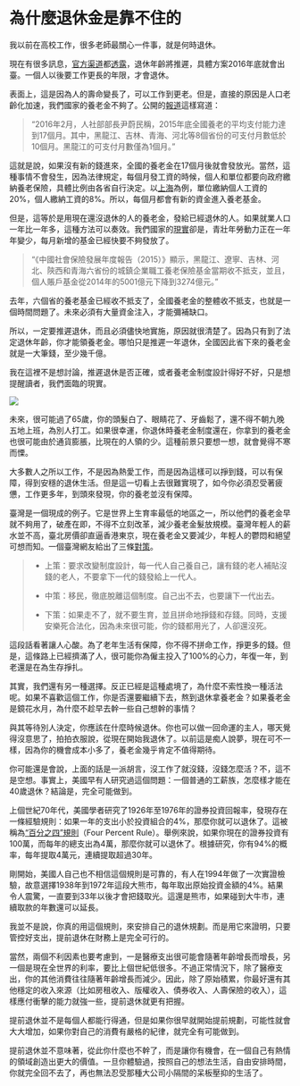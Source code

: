 # 為什麼退休金是靠不住的


我以前在高校工作，很多老師最關心一件事，就是何時退休。

現在有很多訊息，[官方渠道](http://www.chinanews.com/gn/2016/07-28/7953908.shtml)都[透露](http://politics.caijing.com.cn/20160717/4149486.shtml)，退休年齡將推遲，具體方案2016年底就會出臺。一個人以後要工作更長的年限，才會退休。

表面上，這是因為人的壽命變長了，可以工作到更老。但是，直接的原因是人口老齡化加速，我們國家的養老金不夠了。公開的[報道](http://www.weibo.com/ttarticle/p/show?id=2309404010130260791542)這樣寫道：

> “2016年2月，人社部部長尹蔚民稱，2015年底全國養老的平均支付能力達到17個月。其中，黑龍江、吉林、青海、河北等8個省份的可支付月數低於10個月。黑龍江的可支付月數僅為1個月。”

這就是說，如果沒有新的錢進來，全國的養老金在17個月後就會發放光。當然，這種事情不會發生，因為法律規定，每個月發工資的時候，個人和單位都要向政府繳納養老保險，具體比例由各省自行決定。以[上海](http://www.yjbys.com/wage/243273.html)為例，單位繳納個人工資的20%，個人繳納工資的8%。所以，每個月都會有新的資金進入養老基金。

但是，這等於是用現在還沒退休的人的養老金，發給已經退休的人。如果就業人口一年比一年多，這種方法可以奏效。我們國家的[現實](http://finance.sina.cn/2016-10-15/detail-ifxwvpar8107048.d.html?wm=3049_0015)卻是，青壯年勞動力正在一年年變少，每月新增的基金已經快要不夠發放了。

> “《中國社會保險發展年度報告（2015）》顯示，黑龍江、遼寧、吉林、河北、陝西和青海六省份的城鎮企業職工養老保險基金當期收不抵支，並且，個人賬戶基金從2014年的5001億元下降到3274億元。”

去年，六個省的養老基金已經收不抵支了，全國養老金的整體收不抵支，也就是一個時間問題了。未來必須有大量資金注入，才能彌補缺口。

所以，一定要推遲退休，而且必須儘快地實施，原因就很清楚了。因為只有到了法定退休年齡，你才能領養老金。哪怕只是推遲一年退休，全國因此省下來的養老金就是一大筆錢，至少幾千億。

我在這裡不是想討論，推遲退休是否正確，或者養老金制度設計得好不好，只是想提醒讀者，我們面臨的現實。

![](http://www.ruanyifeng.com/blogimg/asset/2016/bg2016102301.jpg)

未來，很可能過了65歲，你的頭髮白了、眼睛花了、牙齒鬆了，還不得不朝九晚五地上班，為別人打工。如果很幸運，你退休時養老金制度還在，你拿到的養老金也很可能由於通貨膨脹，比現在的人領的少。這種前景只要想一想，就會覺得不寒而慄。

大多數人之所以工作，不是因為熱愛工作，而是因為這樣可以掙到錢，可以有保障，得到安穩的退休生活。但是這一切看上去很難實現了，如今你必須忍受著疲憊，工作更多年，到頭來發現，你的養老並沒有保障。

臺灣是一個現成的例子。它是世界上生育率最低的地區之一，所以他們的養老金早就不夠用了，破產在即，不得不立刻改革，減少養老金髮放規模。臺灣年輕人的薪水並不高，臺北房價卻直逼香港東京，現在養老金又要減少，年輕人的鬱悶和絕望可想而知。一個臺灣網友給出了三條[對策](https://www.ptt.cc/bbs/Gossiping/M.1485179627.A.D1B.html)。

> - 上策：要求改變制度設計，每一代人自己養自己，讓有錢的老人補貼沒錢的老人，不要拿下一代的錢發給上一代人。
>
> - 中策：移民，徹底脫離這個制度。自己出不去，也要讓下一代出去。
>
> - 下策：如果走不了，就不要生育，並且拼命地掙錢和存錢。同時，支援安樂死合法化，因為未來很可能，你的錢都用光了，人卻還沒死。

這段話看著讓人心酸。為了老年生活有保障，你不得不拼命工作，掙更多的錢。但是，這條路上已經擠滿了人，很可能你為僱主投入了100%的心力，年復一年，到老還是在為生存掙扎。

其實，我們還有另一種選擇。反正已經是這種處境了，為什麼不索性換一種活法呢。如果不喜歡這個工作，你是否還要繼續下去，熬到退休拿養老金？如果養老金是鏡花水月，為什麼不趁早去幹一些自己想幹的事情？

與其等待別人決定，你應該在什麼時候退休。你也可以做一回命運的主人，哪天覺得沒意思了，拍拍衣服說，從現在開始我退休了。以前這是痴人說夢，現在可不一樣，因為你的機會成本小多了，養老金幾乎肯定不值得期待。

你可能還是會說，上面的話是一派胡言，沒工作了就沒錢，沒錢怎麼活？不，這不是空想。事實上，美國早有人研究過這個問題：一個普通的工薪族，怎麼樣才能在40歲退休？結論是，完全可能做到。

上個世紀70年代，美國學者研究了1926年至1976年的證券投資回報率，發現存在一條經驗規則：如果一年的支出小於投資組合的4%，那麼你就可以退休了。這被稱為[“百分之四”規則](https://www.bloomberg.com/features/2016-early-retirement/)（Four Percent Rule）。舉例來說，如果你現在的證券投資有100萬，而每年的總支出為4萬，那麼你就可以退休了。根據研究，你有94%的概率，每年提取4萬元，連續提取超過30年。

剛開始，美國人自己也不相信這個規則是可靠的，有人在1994年做了一次實證檢驗，故意選擇1938年到1972年這段大熊市，每年取出原始投資金額的4%。結果令人震驚，一直要到33年以後才會把錢取光。這還是熊市，如果碰到大牛市，連續取款的年數還可以延長。

我並不是說，你真的用這個規則，來安排自己的退休規劃。而是用它來證明，只要管控好支出，提前退休在財務上是完全可行的。

當然，兩個不利因素也要考慮到，一是醫療支出很可能會隨著年齡增長而增長，另一個是現在全世界的利率，要比上個世紀低很多。不過正常情況下，除了醫療支出，你的其他消費往往隨著年齡增長而減少。因此，除了原始積累，你最好還有其他穩定的收入來源（比如房租收入、版權收入、債券收入、人壽保險的收入），這樣應付衝擊的能力就強一些，提前退休就更有把握。

提前退休並不是每個人都能行得通，但是如果你很早就開始提前規劃，可能性就會大大增加，如果你對自己的消費有嚴格的紀律，就完全有可能做到。

提前退休並不意味著，從此你什麼也不幹了，而是讓你有機會，在一個自己有熱情的領域創造出更大的價值。一旦你體驗過，按照自己的想法生活，自由安排時間，你就完全回不去了，再也無法忍受那種大公司小隔間的呆板壓抑的生活了。
